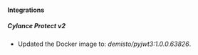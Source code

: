 #### Integrations
##### Cylance Protect v2
- Updated the Docker image to: *demisto/pyjwt3:1.0.0.63826*.
